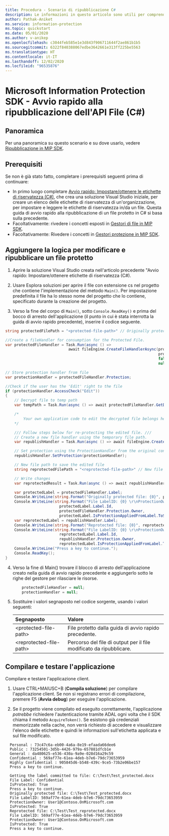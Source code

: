 ```yaml
---
title: Procedura - Scenario di ripubblicazione C#
description: Le informazioni in questo articolo sono utili per comprendere lo scenario di riutilizzo del gestore protezione per gli scenari di ripubblicazione (C#).
author: Pathak-Aniket
ms.service: information-protection
ms.topic: quickstart
ms.date: 05/01/2020
ms.author: v-anikep
ms.openlocfilehash: c3044feb585e1e3d843f906711644f2ae861b1b5
ms.sourcegitcommit: 6322f840388067edbe3642661e313ff225be5563
ms.translationtype: HT
ms.contentlocale: it-IT
ms.lasthandoff: 12/02/2020
ms.locfileid: "96535876"
---
```

# <a name="microsoft-information-protection-sdk---file-api-republishing-quickstart-c"></a>Microsoft Information Protection SDK - Avvio rapido alla ripubblicazione dell'API File (C#)

## <a name="overview"></a>Panoramica

Per una panoramica su questo scenario e su dove usarlo, vedere [Ripubblicazione in MIP SDK](concept-republishing.md).

## <a name="prerequisites"></a>Prerequisiti

Se non è già stato fatto, completare i prerequisiti seguenti prima di continuare:

- In primo luogo completare [Avvio rapido: Impostare/ottenere le etichette di riservatezza (C#)](quick-file-set-get-label-csharp.md), che crea una soluzione Visual Studio iniziale, per creare un elenco delle etichette di riservatezza di un'organizzazione, per impostare e leggere le etichette di riservatezza in/da un file. Questa guida di avvio rapido alla ripubblicazione di un file protetto in C# si basa sulla precedente.
- Facoltativamente: rivedere i concetti esposti in [Gestori di file in MIP SDK](concept-handler-file-cpp.md).
- Facoltativamente: Rivedere i concetti in [Gestori protezione in MIP SDK](concept-handler-protection-cpp.md).

## <a name="add-logic-to-edit-and-republish-a-protected-file"></a>Aggiungere la logica per modificare e ripubblicare un file protetto

1. Aprire la soluzione Visual Studio creata nell'articolo precedente "Avvio rapido: Impostare/ottenere etichette di riservatezza (C#).

2. Usare Esplora soluzioni per aprire il file con estensione cs nel progetto che contiene l'implementazione del metodo `Main()`. Per impostazione predefinita il file ha lo stesso nome del progetto che lo contiene, specificato durante la creazione del progetto.

3. Verso la fine del corpo di `Main()`, sotto `Console.ReadKey()` e prima del bocco di arresto dell'applicazione (il punto in cui è stata interrotta la guida di avvio rapido precedente), inserire il codice seguente.

```csharp
string protectedFilePath = "<protected-file-path>" // Originally protected file's path from previous quickstart.

//Create a fileHandler for consumption for the Protected File.
var protectedFileHandler = Task.Run(async () => 
                            await fileEngine.CreateFileHandlerAsync(protectedFilePath,// inputFilePath
                                                                    protectedFilePath,// actualFilePath
                                                                    false, //isAuditDiscoveryEnabled
                                                                    null)).Result; // fileExecutionState

// Store protection handler from file
var protectionHandler = protectedFileHandler.Protection;

//Check if the user has the 'Edit' right to the file
if (protectionHandler.AccessCheck("Edit"))
{
    // Decrypt file to temp path
    var tempPath = Task.Run(async () => await protectedFileHandler.GetDecryptedTemporaryFileAsync()).Result;

    /*
        Your own application code to edit the decrypted file belongs here. 
    */

    /// Follow steps below for re-protecting the edited file. ///
    // Create a new file handler using the temporary file path.
    var republishHandler = Task.Run(async () => await fileEngine.CreateFileHandlerAsync(tempPath, tempPath, false)).Result;

    // Set protection using the ProtectionHandler from the original consumption operation.
    republishHandler.SetProtection(protectionHandler);

    // New file path to save the edited file
    string reprotectedFilePath = "<reprotected-file-path>" // New file path for saving reprotected file.

    // Write changes
    var reprotectedResult = Task.Run(async () => await republishHandler.CommitAsync(reprotectedFilePath)).Result;

    var protectedLabel = protectedFileHandler.Label;
    Console.WriteLine(string.Format("Originally protected file: {0}", protectedFilePath));
    Console.WriteLine(string.Format("File LabelID: {0} \r\nProtectionOwner: {1} \r\nIsProtected: {2}", 
                        protectedLabel.Label.Id, 
                        protectedFileHandler.Protection.Owner, 
                        protectedLabel.IsProtectionAppliedFromLabel.ToString()));
    var reprotectedLabel = republishHandler.Label;
    Console.WriteLine(string.Format("Reprotected file: {0}", reprotectedFilePath));
    Console.WriteLine(string.Format("File LabelID: {0} \r\nProtectionOwner: {1} \r\nIsProtected: {2}", 
                        reprotectedLabel.Label.Id, 
                        republishHandler.Protection.Owner, 
                        reprotectedLabel.IsProtectionAppliedFromLabel.ToString()));
    Console.WriteLine("Press a key to continue.");
    Console.ReadKey();
}
```

4. Verso la fine di Main() trovare il blocco di arresto dell'applicazione creato nella guida di avvio rapido precedente e aggiungerlo sotto le righe del gestore per rilasciare le risorse.

    ````csharp
        protectedFileHandler = null;
        protectionHandler = null;
    ````

5. Sostituire i valori segnaposto nel codice sorgente, usando i valori seguenti:

   | Segnaposto | Valore |
   |:----------- |:----- |
   | \<protected-file-path\> | File protetto dalla guida di avvio rapido precedente. |
   | \<reprotected-file-path\> | Percorso del file di output per il file modificato da ripubblicare. |

## <a name="build-and-test-the-application"></a>Compilare e testare l'applicazione

Compilare e testare l'applicazione client.

1. Usare CTRL+MAIUSC+B (**Compila soluzione**) per compilare l'applicazione client. Se non si registrano errori di compilazione, premere F5 (**Avvia debug**) per eseguire l'applicazione.

2. Se il progetto viene compilato ed eseguito correttamente, l'applicazione *potrebbe* richiedere l'autenticazione tramite ADAL ogni volta che il SDK chiama il metodo `AcquireToken()`. Se esistono già credenziali memorizzate nella cache, non verrà richiesto di accedere e visualizzare l'elenco delle etichette e quindi le informazioni sull'etichetta applicata e sul file modificato.

  ```console
    Personal : 73c47c6a-eb00-4a6a-8e19-efaada66dee6
    Public : 73254501-3d5b-4426-979a-657881dfcb1e
    General : da480625-e536-430a-9a9e-028d16a29c59
    Confidential : 569af77e-61ea-4deb-b7e6-79dc73653959
    Highly Confidential : 905845d6-b548-439c-9ce5-73b2e06be157
    Press a key to continue.

    Getting the label committed to file: C:\Test\Test_protected.docx
    File Label: Confidential
    IsProtected: True
    Press a key to continue.
    Originally protected file: C:\Test\Test_protected.docx
    File LabelID: 569af77e-61ea-4deb-b7e6-79dc73653959
    ProtectionOwner: User1@Contoso.OnMicrosoft.com
    IsProtected: True
    Reprotected file: C:\Test\Test_reprotected.docx
    File LabelID: 569af77e-61ea-4deb-b7e6-79dc73653959
    ProtectionOwner: User1@Contoso.OnMicrosoft.com
    IsProtected: True
    Press a key to continue.
   ```